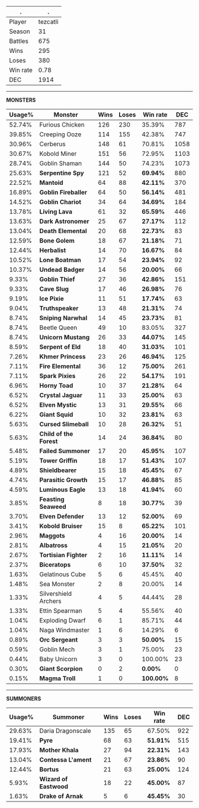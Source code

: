 .|.
|-|-
Player|tezcatli
Season|31
Battles|675
Wins|295
Loses|380
Win rate|0.78
DEC|1914

---
**MONSTERS**

Usage%|Monster|Wins|Loses|Win rate|DEC|
-|-|-|-|-|-|
52.74%|Furious Chicken|126|230|35.39%|787|
39.85%|Creeping Ooze|114|155|42.38%|747|
30.96%|Cerberus|148|61|70.81%|1058|
30.67%|Kobold Miner|151|56|72.95%|1103|
28.74%|Goblin Shaman|144|50|74.23%|1073|
25.63%|**Serpentine Spy**|121|52|**69.94%**|880|
22.52%|**Mantoid**|64|88|**42.11%**|370|
16.89%|**Goblin Fireballer**|64|50|**56.14%**|481|
14.52%|**Goblin Chariot**|34|64|**34.69%**|184|
13.78%|**Living Lava**|61|32|**65.59%**|446|
13.63%|**Dark Astronomer**|25|67|**27.17%**|112|
13.04%|**Death Elemental**|20|68|**22.73%**|83|
12.59%|**Bone Golem**|18|67|**21.18%**|71|
12.44%|**Herbalist**|14|70|**16.67%**|84|
10.52%|**Lone Boatman**|17|54|**23.94%**|92|
10.37%|**Undead Badger**|14|56|**20.00%**|66|
9.33%|**Goblin Thief**|27|36|**42.86%**|151|
9.33%|**Cave Slug**|17|46|**26.98%**|76|
9.19%|**Ice Pixie**|11|51|**17.74%**|63|
9.04%|**Truthspeaker**|13|48|**21.31%**|74|
8.74%|**Sniping Narwhal**|14|45|**23.73%**|81|
8.74%|Beetle Queen|49|10|83.05%|327|
8.74%|**Unicorn Mustang**|26|33|**44.07%**|145|
8.59%|**Serpent of Eld**|18|40|**31.03%**|101|
7.26%|**Khmer Princess**|23|26|**46.94%**|125|
7.11%|**Fire Elemental**|36|12|**75.00%**|261|
7.11%|**Spark Pixies**|26|22|**54.17%**|191|
6.96%|**Horny Toad**|10|37|**21.28%**|64|
6.52%|**Crystal Jaguar**|11|33|**25.00%**|63|
6.52%|**Elven Mystic**|13|31|**29.55%**|66|
6.22%|**Giant Squid**|10|32|**23.81%**|63|
5.63%|**Cursed Slimeball**|10|28|**26.32%**|51|
5.63%|**Child of the Forest**|14|24|**36.84%**|80|
5.48%|**Failed Summoner**|17|20|**45.95%**|107|
5.19%|**Tower Griffin**|18|17|**51.43%**|107|
4.89%|**Shieldbearer**|15|18|**45.45%**|67|
4.74%|**Parasitic Growth**|15|17|**46.88%**|85|
4.59%|**Luminous Eagle**|13|18|**41.94%**|60|
3.85%|**Feasting Seaweed**|8|18|**30.77%**|39|
3.70%|**Elven Defender**|13|12|**52.00%**|69|
3.41%|**Kobold Bruiser**|15|8|**65.22%**|101|
2.96%|**Maggots**|4|16|**20.00%**|14|
2.81%|**Albatross**|4|15|**21.05%**|20|
2.67%|**Tortisian Fighter**|2|16|**11.11%**|14|
2.37%|**Biceratops**|6|10|**37.50%**|32|
1.63%|Gelatinous Cube|5|6|45.45%|40|
1.48%|Sea Monster|2|8|20.00%|14|
1.33%|Silvershield Archers|4|5|44.44%|28|
1.33%|Ettin Spearman|5|4|55.56%|40|
1.04%|Exploding Dwarf|6|1|85.71%|44|
1.04%|Naga Windmaster|1|6|14.29%|6|
0.89%|**Orc Sergeant**|3|3|**50.00%**|15|
0.59%|Goblin Mech|3|1|75.00%|23|
0.44%|Baby Unicorn|3|0|100.00%|23|
0.30%|**Giant Scorpion**|0|2|**0.00%**|0|
0.15%|**Magma Troll**|1|0|**100.00%**|8|

---
**SUMMONERS**

Usage%|Summoner|Wins|Loses|Win rate|DEC|
-|-|-|-|-|-|
29.63%|Daria Dragonscale|135|65|67.50%|922|
19.41%|**Pyre**|68|63|**51.91%**|515|
17.93%|**Mother Khala**|27|94|**22.31%**|143|
13.04%|**Contessa L'ament**|21|67|**23.86%**|90|
12.44%|**Bortus**|21|63|**25.00%**|124|
5.93%|**Wizard of Eastwood**|18|22|**45.00%**|87|
1.63%|**Drake of Arnak**|5|6|**45.45%**|30|
